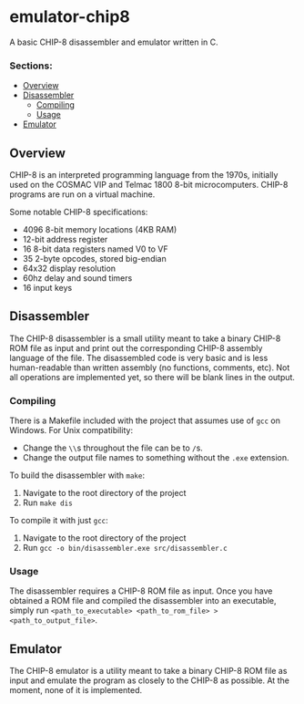 # emulator-chip8
A basic CHIP-8 disassembler and emulator written in C.

### Sections:
- [Overview](#overview)
- [Disassembler](#disassembler)
  -  [Compiling](#compiling)
  -  [Usage](#usage)
- [Emulator](#overview)

## Overview
CHIP-8 is an interpreted programming language from the 1970s, initially used on the COSMAC VIP and Telmac 1800 8-bit microcomputers. CHIP-8 programs are run on a virtual machine.

Some notable CHIP-8 specifications:
- 4096 8-bit memory locations (4KB RAM)
- 12-bit address register
- 16 8-bit data registers named V0 to VF
- 35 2-byte opcodes, stored big-endian
- 64x32 display resolution
- 60hz delay and sound timers
- 16 input keys

## Disassembler
The CHIP-8 disassembler is a small utility meant to take a binary CHIP-8 ROM file as input and print out the corresponding CHIP-8 assembly language of the file. The disassembled code is very basic and is less human-readable than written assembly (no functions, comments, etc). Not all operations are implemented yet, so there will be blank lines in the output.

### Compiling
There is a Makefile included with the project that assumes use of `gcc` on Windows. For Unix compatibility:
- Change the `\\`s throughout the file can be to `/`s. 
- Change the output file names to something without the `.exe` extension.

To build the disassembler with `make`:
1. Navigate to the root directory of the project
2. Run `make dis`

To compile it with just `gcc`:
1. Navigate to the root directory of the project
2. Run `gcc -o bin/disassembler.exe src/disassembler.c`

### Usage
The disassembler requires a CHIP-8 ROM file as input. Once you have obtained a ROM file and compiled the disassembler into an executable, simply run `<path_to_executable> <path_to_rom_file> > <path_to_output_file>`.

## Emulator
The CHIP-8 emulator is a utility meant to take a binary CHIP-8 ROM file as input and emulate the program as closely to the CHIP-8 as possible. At the moment, none of it is implemented.
